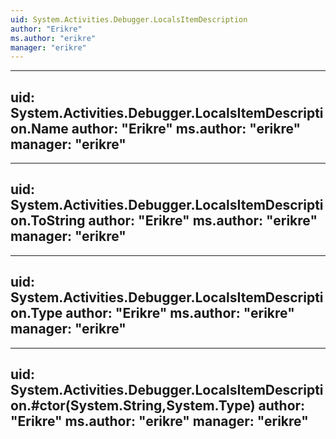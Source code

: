 ```yaml
---
uid: System.Activities.Debugger.LocalsItemDescription
author: "Erikre"
ms.author: "erikre"
manager: "erikre"
---
```


---
uid: System.Activities.Debugger.LocalsItemDescription.Name
author: "Erikre"
ms.author: "erikre"
manager: "erikre"
---

---
uid: System.Activities.Debugger.LocalsItemDescription.ToString
author: "Erikre"
ms.author: "erikre"
manager: "erikre"
---

---
uid: System.Activities.Debugger.LocalsItemDescription.Type
author: "Erikre"
ms.author: "erikre"
manager: "erikre"
---

---
uid: System.Activities.Debugger.LocalsItemDescription.#ctor(System.String,System.Type)
author: "Erikre"
ms.author: "erikre"
manager: "erikre"
---
